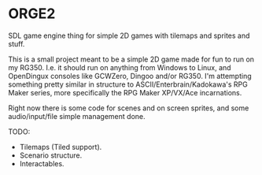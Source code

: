 # ORGE2
SDL game engine thing for simple 2D games with tilemaps and sprites and stuff.

This is a small project meant to be a simple 2D game made for fun to run on my RG350. I.e. it should run on anything from Windows to Linux, and OpenDingux consoles like GCWZero, Dingoo and/or RG350.
I'm attempting something pretty similar in structure to ASCII/Enterbrain/Kadokawa's RPG Maker series, more specifically the RPG Maker XP/VX/Ace incarnations.

Right now there is some code for scenes and on screen sprites, and some audio/input/file simple management done.

TODO:
- Tilemaps (Tiled support).
- Scenario structure.
- Interactables.
